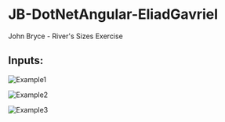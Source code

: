 # JB-DotNetAngular-EliadGavriel
John Bryce - River's Sizes Exercise

## Inputs:

![Example1](https://i.imgur.com/uhpWWsE.png)

![Example2](https://i.imgur.com/rMRfYtZ.png)

![Example3](https://i.imgur.com/zbEaAhb.png)
